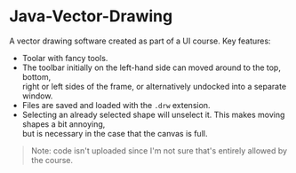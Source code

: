 # Java-Vector-Drawing
A vector drawing software created as part of a UI course. Key features:
- Toolar with fancy tools.
- The toolbar initially on the left-hand side can moved around to the top, bottom, <br> right or left sides of the frame, or alternatively undocked into a separate window.
- Files are saved and loaded with the `.drw` extension.
- Selecting an already selected shape will unselect it. This makes moving shapes a bit annoying, <br> but is necessary in the case that the canvas is full.

> Note: code isn't uploaded since I'm not sure that's entirely allowed by the course.

